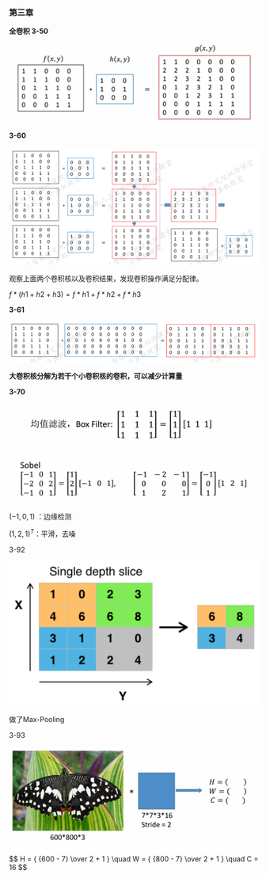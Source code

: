 ### 第三章

**全卷积 3-50**

<img src="Image/image-20211014091406695.png" alt="image-20211014091406695" style="zoom:50%;" />

**3-60**

<img src="Image/image-20211014091834163.png" alt="image-20211014091834163" style="zoom:50%;" />

观察上面两个卷积核以及卷积结果，发现卷积操作满足分配律。

$f * (h1 + h2 + h3) = f * h1 + f * h2 + f * h3$



**3-61**

<img src="Image/image-20211014092401996.png" alt="image-20211014092401996" style="zoom:50%;" />

**大卷积核分解为若干个小卷积核的卷积，可以减少计算量**



**3-70**

<img src="Image/image-20211014092755313.png" alt="image-20211014092755313" style="zoom:50%;" />

$(-1, 0, 1)$ ：边缘检测

$(1, 2, 1)^T$：平滑，去噪



3-92

<img src="Image/image-20211014093314580.png" alt="image-20211014093314580" style="zoom:50%;" />

做了Max-Pooling



3-93

<img src="Image/image-20211014093436039.png" alt="image-20211014093436039" style="zoom:50%;" />
$$
H = { {600 - 7} \over 2 + 1 } \quad W = { {800 - 7} \over 2 + 1 } \quad C = 16
$$
